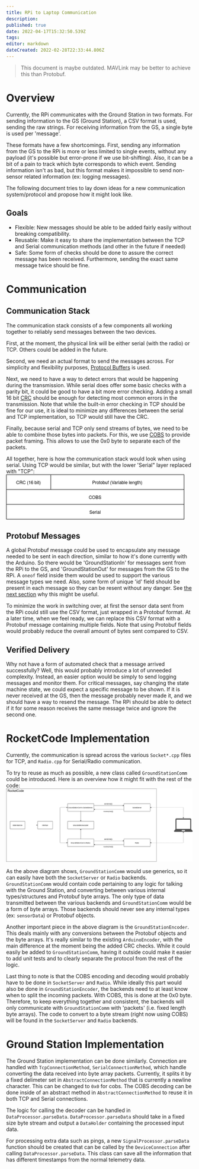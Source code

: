 ```yaml
---
title: RPi to Laptop Communication
description: 
published: true
date: 2022-04-17T15:32:50.539Z
tags: 
editor: markdown
dateCreated: 2022-02-28T22:33:44.806Z
---
```



> This document is maybe outdated. MAVLink may be better to achieve this than Protobuf.

# Overview
Currently, the RPi communicates with the Ground Station in two formats. For sending information to the GS (Ground Station), a CSV format is used, sending the raw strings. For receiving information from the GS, a single byte is used per 'message'.

These formats have a few shortcomings. First, sending any information from the GS to the RPi is more or less limited to single events, without any payload (it's possible but error-prone if we use bit-shifting). Also, it can be a bit of a pain to track which byte corresponds to which event. Sending information isn't as bad, but this format makes it impossible to send non-sensor related information (ex: logging messages).

The following document tries to lay down ideas for a new communication system/protocol and propose how it might look like.
## Goals

- Flexible: New messages should be able to be added fairly easily without breaking compatibility.
- Reusable: Make it easy to share the implementation between the TCP and Serial communication methods (and other in the future if needed)
- Safe: Some form of checks should be done to assure the correct message has been received. Furthermore, sending the exact same message twice should be fine.

# Communication

## Communication Stack

The communication stack consists of a few components all working together to reliably send messages between the two devices.

First, at the moment, the physical link will be either serial (with the radio) or TCP. Others could be added in the future.

Second, we need an actual format to send the messages across. For simplicity and flexibility purposes, [Protocol Buffers](https://developers.google.com/protocol-buffers) is used.

Next, we need to have a way to detect errors that would be happening during the transmission. While serial does offer some basic checks with a parity bit, it could be good to have a bit more error checking. Adding a small 16 bit [CRC](https://en.wikipedia.org/wiki/Cyclic_redundancy_check) should be enough for detecting most common errors in the transmission. Note that while the built-in error checking in TCP should be fine for our use, it is ideal to minimize any differences between the serial and TCP implementation, so TCP would still have the CRC.

Finally, because serial and TCP only send streams of bytes, we need to be able to combine those bytes into packets. For this, we use [COBS](https://en.wikipedia.org/wiki/Consistent_Overhead_Byte_Stuffing) to provide packet framing. This allows to use the 0x0 byte to separate each of the packets.

All together, here is how the communication stack would look when using serial. Using TCP would be similar, but with the lower 'Serial" layer replaced with "TCP":
![](/images/Arduino_Comm_Stack.png)

## Protobuf Messages

A global Protobuf message could be used to encapsulate any message needed to be sent in each direction, similar to how it's done currently with the Arduino. So there would be 'GroundStationIn' for messages sent from the RPi to the GS, and 'GroundStationOut' for messages from the GS to the RPi. A `oneof` field inside them would be used to support the various message types we need. Also, some form of unique 'id' field should be present in each message so they can be resent without any danger. See [the next section](#verified-delivery) why this might be useful.

To minimize the work in switching over, at first the sensor data sent from the RPi could still use the CSV format, just wrapped in a Protobuf format. At a later time, when we feel ready, we can replace this CSV format with a Protobuf message containing multiple fields. Note that using Protobuf fields would probably reduce the overall amount of bytes sent compared to CSV.

## Verified Delivery

Why not have a form of automated check that a message arrived successfully? Well, this would probably introduce a lot of unneeded complexity. Instead, an easier option would be simply to send logging messages and monitor them. For critical messages, say changing the state machine state, we could expect a specific message to be shown. If it is never received at the GS, then the message probably never made it, and we should have a way to resend the message. The RPi should be able to detect if it for some reason receives the same message twice and ignore the second one.

# RocketCode Implementation

Currently, the communication is spread across the various `Socket*.cpp` files for TCP, and `Radio.cpp` for Serial/Radio communication.

To try to reuse as much as possible, a new class called `GroundStationComm` could be introduced. Here is an overview how it might fit with the rest of the code:
![](/images/Overview_RocketCode_Comm.png)

As the above diagram shows, `GroundStationComm` would use generics, so it can easily have both the `SocketServer` or `Radio` backends. `GroundStationComm` would contain code pertaining to any logic for talking with the Ground Station, and converting between various internal types/structures and Protobuf byte arrays. The only type of data transmitted between the various backends and `GroundStationComm` would be a form of byte arrays. Those backends should never see any internal types (ex: `sensorData`) or Protobuf objects.

Another important piece in the above diagram is the `GroundStationEncoder`. This deals mainly with any conversions between the Protobuf objects and the byte arrays. It's really similar to the existing `ArduinoEncoder`, with the main difference at the moment being the added CRC checks. While it could easily be added to `GroundStationComm`, having it outside could make it easier to add unit tests and to clearly separate the protocol from the rest of the logic.

Last thing to note is that the COBS encoding and decoding would probably have to be done in `SocketServer` and `Radio`. While ideally this part would also be done in `GroundStationEncoder`, the backends need to at least know when to split the incoming packets. With COBS, this is done at the 0x0 byte. Therefore, to keep everything together and consistent, the backends will only communicate with `GroundStationComm` with 'packets' (i.e. fixed length byte arrays). The code to convert to a byte stream (right now using COBS) will be found in the `SocketServer` and `Radio` backends. 

# Ground Station Implementation

The Ground Station implementation can be done similarly. Connection are handled with `TcpConnectionMethod`, `SerialConnectionMethod`, which handle converting the data received into byte array packets. Currently, it splits it by a fixed delimeter set in `AbstractConnectionMethod` that is currently a newline character. This can be changed to `0x0` for cobs. The COBS decoding can be done inside of an abstract method in `AbstractConnectionMethod` to reuse it in both TCP and Serial connections.

The logic for calling the decoder can be handled in `DataProcessor.parseData`. `DataProcessor.parseData` should take in a fixed size byte stream and output a `DataHolder` containing the processed input data.

For processing extra data such as pings, a new `SignalProcessor.parseData` function should be created that can be called by the `DeviceConnection` after calling `DataProcessor.parseData`. This class can save all the information that has different timestamps from the normal telemetry data.